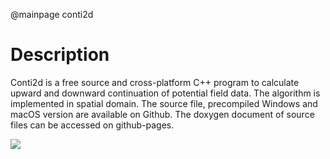 
@mainpage conti2d


# Description

Conti2d is a free source and cross-platform C++ program to calculate upward and downward continuation of potential field data. The algorithm is implemented in spatial domain. The source file, precompiled Windows and macOS version are available on Github. The doxygen document of source files can be accessed on github-pages.
 
![](Geometry_UWC.svg)
